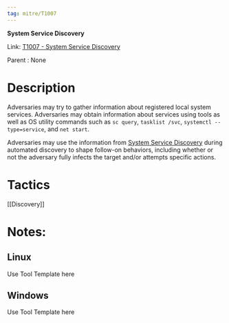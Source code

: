 ```yaml
---
tag: mitre/T1007
---
```


**System Service Discovery**

Link: [T1007 - System Service Discovery](https://attack.mitre.org/techniques/T1007)

Parent : None


# Description

Adversaries may try to gather information about registered local system services. Adversaries may obtain information about services using tools as well as OS utility commands such as <code>sc query</code>, <code>tasklist /svc</code>, <code>systemctl --type=service</code>, and <code>net start</code>.

Adversaries may use the information from [System Service Discovery](https://attack.mitre.org/techniques/T1007) during automated discovery to shape follow-on behaviors, including whether or not the adversary fully infects the target and/or attempts specific actions.

# Tactics


[[Discovery]]


# Notes:

## Linux

Use Tool Template here

## Windows

Use Tool Template here